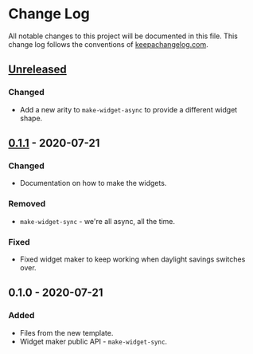 # Change Log
All notable changes to this project will be documented in this file. This change log follows the conventions of [keepachangelog.com](http://keepachangelog.com/).

## [Unreleased]
### Changed
- Add a new arity to `make-widget-async` to provide a different widget shape.

## [0.1.1] - 2020-07-21
### Changed
- Documentation on how to make the widgets.

### Removed
- `make-widget-sync` - we're all async, all the time.

### Fixed
- Fixed widget maker to keep working when daylight savings switches over.

## 0.1.0 - 2020-07-21
### Added
- Files from the new template.
- Widget maker public API - `make-widget-sync`.

[Unreleased]: https://github.com/your-name/clj-gcloud-compute/compare/0.1.1...HEAD
[0.1.1]: https://github.com/your-name/clj-gcloud-compute/compare/0.1.0...0.1.1
